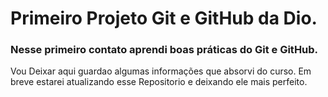 # Primeiro Projeto Git e GitHub da Dio.

### Nesse primeiro contato aprendi boas práticas do Git e GitHub.

<p> Vou Deixar aqui guardao algumas informações que absorvi do curso.
Em breve estarei atualizando esse Repositorio e deixando ele mais perfeito.</p>

